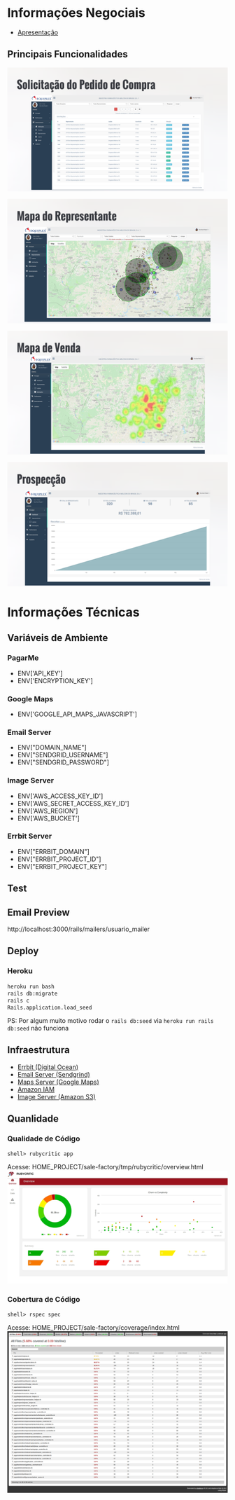 # Informações Negociais
- [Apresentação](https://prezi.com/p/vvozg6zg_enz/?present=1)

## Principais Funcionalidades
![Soliciação](public/images/1-solicitacao.png)

![Mapa de Representante Comercial](public/images/2-mapa_de_representante_comercial.png)

![Mapa de Representante Comercial](public/images/3-mapa_de_venda.png)

![Prospecção](public/images/4-prospeccao.png)

# Informações Técnicas

## Variáveis de Ambiente

### PagarMe
-  ENV['API_KEY']
-  ENV['ENCRYPTION_KEY']

### Google Maps
-  ENV['GOOGLE_API_MAPS_JAVASCRIPT']

### Email Server
- ENV["DOMAIN_NAME"]
- ENV["SENDGRID_USERNAME"]
- ENV["SENDGRID_PASSWORD"]

### Image Server
- ENV['AWS_ACCESS_KEY_ID']
- ENV['AWS_SECRET_ACCESS_KEY_ID']
- ENV['AWS_REGION']
- ENV['AWS_BUCKET']

### Errbit Server
- ENV["ERRBIT_DOMAIN"]
- ENV["ERRBIT_PROJECT_ID"]
- ENV["ERRBIT_PROJECT_KEY"]

## Test
## Email Preview
http://localhost:3000/rails/mailers/usuario_mailer

## Deploy

### Heroku

```
heroku run bash
rails db:migrate 
rails c
Rails.application.load_seed
```
PS: Por algum muito motivo rodar o `rails db:seed` via `heroku run rails db:seed` não funciona

## Infraestrutura
- [Errbit (Digital Ocean)](https://github.com/errbit/errbit)
- [Email Server (Sendgrind)](https://app.sendgrid.com/guide/integrate/langs/smtp)
- [Maps Server (Google Maps)](https://console.cloud.google.com/google/maps-apis/overview?project=sale-factory-1534627059098)
- [Amazon IAM](https://console.aws.amazon.com/iam/home?region=us-east-2#/users)
- [Image Server (Amazon S3)](https://s3.console.aws.amazon.com/s3/buckets/active-storage-portal-agro/?region=us-east-2&tab=overview)

## Quanlidade

### Qualidade de Código
```
shell> rubycritic app
```
Acesse: HOME_PROJECT/sale-factory/tmp/rubycritic/overview.html
![Soliciação](public/images/qualidade.png)

### Cobertura de Código

```
shell> rspec spec
```

Acesse: HOME_PROJECT/sale-factory/coverage/index.html
![Soliciação](public/images/cobertura.png)
